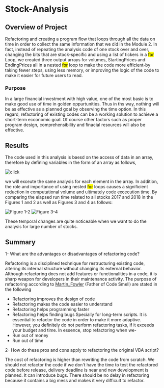 # Stock-Analysis

## Overview of Project
Refactoring and creating a program flow that loops through all the data on time in order to collect the same information that we did in the Module 2.
In fact, instead of repeating the analysis code of one stock over and over, changing the bits that are stock-specific and using a list of 
tickers in a <mark>for</mark> Loop, we created three output arrays for volumes, StartingPrices and EndingPrices all in a nested <mark>for</mark> loop to make the code 
more efficient-by taking fewer steps, using less memory, or improving the logic of the code to make it easier for future users to read.

### Purpose
In a large financial investment with high value, one of the most basic is to make good use of time in golden oppurtunities. Thus in ths way, nothing will be
as effective as a planned goal by observing the time option. 
In this regard, refactoring of existing codes can be a working solution to achieve a short-term ecconomic goal. Of course other factors such as proper program design, 
comprehensibility and finacial resources will also be effective.


## Results
The code used in this analysis is baesd on the access of data in an array, therefore by defining variables in the form of an array as follows,

![click](https://github.com/halmasieh/stock-analysis-/blob/main/Resources/Variables%20as%20Array.PNG) 

we will exceute the same analysis for each element in the array. In addition, the role and importance of using nested <mark>for</mark> loops causes a significient reduction in computational volume and ultimately code excecution time. By comparing the elapsed run time related to all stocks 2017 and 2018 in the Figures 1 and 2 as well as Figures 3 and 4 
as follows:

![Figure 1-2](https://github.com/halmasieh/stock-analysis-/blob/main/Resources/Figures%201-2.png) 
![Figure 3-4](https://github.com/halmasieh/stock-analysis-/blob/main/Resources/Figure%203-4.png)

These temporal changes are quite noticeable when we want to do the analysis for large number of stocks. 
     

## Summary

1- What are the advantages or disadvantages of refactoring code?

Refactoring is a disciplined technique for restructuring existing code, altering its internal structure without changing its external behavior.
Although refactoring does not add features or functionalities in a code, it is sharp weapon for developers in their maintenance activity.
The purpose of refactoring according to [Martin_Fowler](https://martinfowler.com/) (Father of Code Smell) are stated in the following     
* Refactoring improves the design of code
* Refactoring makes the code easier to understand
* Refactoring helps programming faster
* Refactoring helps finding bugs
Specially for long-term scripts. It is essential to refactor the code in order to make it more adaptive. 
However, you definitely do not perform refactoring tasks, if it exceeds your budget and time. In essence, stop refactoring when we-
* Run out of money
* Run out of time


2- How do these pros and cons apply to refactoring the original VBA script?

The cost of refactoring is higher than rewriting the code from scratch. 
We should not refactor the code if we don't have the time to test the refactored code before release, delivery deadline is near 
and new development is planned. 
It can introduce bugs. 
There should be no delay in refactoring because it contains a big mess and makes it very difficult to refactor. 





